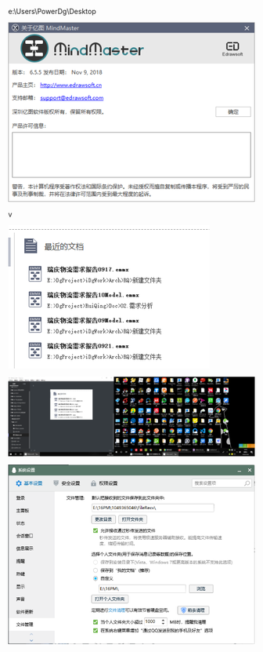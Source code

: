 e:\Users\PowerDg\Desktop



![image-20200124144637725](Others.assets/image-20200124144637725.png)



v

![image-20200124144703015](Others.assets/image-20200124144703015.png)







![image-20200124145025452](Others.assets/image-20200124145025452.png)







![image-20200124152338547](Others.assets/image-20200124152338547.png)